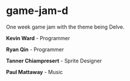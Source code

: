 # game-jam-d
One week game jam with the theme being Delve.

**Kevin Ward** - Programmer

**Ryan Qin** - Programmer

**Tanner Chiampresert** - Sprite Designer

**Paul Mattaway** - Music
